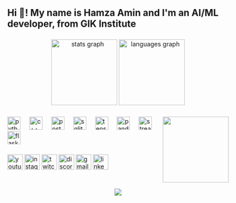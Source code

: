 <h2 align="left">Hi 👋! My name is Hamza Amin and I'm an AI/ML developer, from GIK Institute</h2>

###

<div align="center">

<img src="https://github-readme-stats.vercel.app/api?username=hamza-amin-4365&hide_title=false&hide_rank=false&show_icons=true&include_all_commits=true&count_private=true&disable_animations=false&theme=dracula&locale=en&hide_border=false" height="150" alt="stats graph" />

<img src="https://github-readme-stats.vercel.app/api/top-langs?username=hamza-amin-4365&locale=en&hide_title=false&layout=compact&card_width=320&langs_count=5&theme=dracula&hide_border=false" height="150" alt="languages graph" />

</div>

###

<img align="right" height="150" src="https://i.imgflip.com/65efzo.gif" />

###

<div align="left">

<img src="https://cdn.jsdelivr.net/gh/devicons/devicon/icons/python/python-original.svg" height="30" alt="python logo" />

<img width="12" />

<img src="https://cdn.jsdelivr.net/gh/devicons/devicon/icons/cplusplus/cplusplus-original.svg" height="30" alt="c++ logo" />

<img width="12" />

<img src="https://cdn.jsdelivr.net/gh/devicons/devicon/icons/postgresql/postgresql-original.svg" height="30" alt="postgresql logo" />

<img width="12" />

<img src="https://cdn.jsdelivr.net/gh/devicons/devicon/icons/sqlite/sqlite-original.svg" height="30" alt="sqlite logo" />

<img width="12" />

<img src="https://cdn.jsdelivr.net/gh/devicons/devicon/icons/tensorflow/tensorflow-original.svg" height="30" alt="tensorflow logo" />

<img width="12" />

<img src="https://cdn.jsdelivr.net/gh/devicons/devicon/icons/pandas/pandas-original.svg" height="30" alt="pandas logo" />

<img width="12" />

<img src="https://cdn.jsdelivr.net/gh/devicons/devicon/icons/streamlit/streamlit-original.svg" height="30" alt="streamlit logo" />

<img width="12" />

<img src="https://cdn.jsdelivr.net/gh/devicons/devicon/icons/flask/flask-original.svg" height="30" alt="flask logo" />

</div>

###

<div align="left">

<img src="https://img.shields.io/static/v1?message=Youtube&logo=youtube&label=&color=FF0000&logoColor=white&labelColor=&style=for-the-badge" height="35" alt="youtube logo" />

<img src="https://img.shields.io/static/v1?message=Instagram&logo=instagram&label=&color=E4405F&logoColor=white&labelColor=&style=for-the-badge" height="35" alt="instagram logo" />

<img src="https://img.shields.io/static/v1?message=Twitch&logo=twitch&label=&color=9146FF&logoColor=white&labelColor=&style=for-the-badge" height="35" alt="twitch logo" />

<img src="https://img.shields.io/static/v1?message=Discord&logo=discord&label=&color=7289DA&logoColor=white&labelColor=&style=for-the-badge" height="35" alt="discord logo" />

<img src="https://img.shields.io/static/v1?message=Gmail&logo=gmail&label=&color=D14836&logoColor=white&labelColor=&style=for-the-badge" height="35" alt="gmail logo" />

<img src="https://img.shields.io/static/v1?message=LinkedIn&logo=linkedin&label=&color=0077B5&logoColor=white&labelColor=&style=for-the-badge" height="35" alt="linkedin logo" />

</div>

###

<br clear="both">

<!-- Display stats from the github-stats repository -->
<div align="center">
  <img src="https://github.com/hamza-amin-4365/github-stats/blob/master/README.md" />
</div>

###
